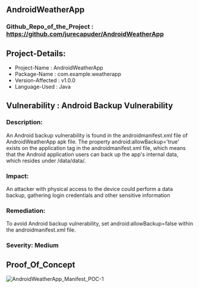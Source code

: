 ## AndroidWeatherApp
### Github_Repo_of_the_Project : https://github.com/jurecapuder/AndroidWeatherApp
## Project-Details:
- Project-Name : AndroidWeatherApp
- Package-Name : com.example.weatherapp
- Version-Affected : v1.0.0 
- Language-Used : Java

## Vulnerability : Android Backup Vulnerability
### Description:
An Android backup vulnerability is found in the androidmanifest.xml file of AndroidWeatherApp apk file. The property android:allowBackup='true' exists on the application tag in the androidmanifest.xml file, which means that the Android application users can back up the app's internal data, which resides under /data/data/.

### Impact:
An attacker with physical access to the device could perform a data backup, gathering login credentials and other sensitive information

### Remediation:
To avoid Android backup vulnerability, set android:allowBackup=false within the androidmanifest.xml file.

### Severity: Medium

## Proof_Of_Concept
![AndroidWeatherApp_Manifest_POC-1](https://github.com/ctflearner/Android_Findings/assets/98345027/6667af77-94f9-4d07-ac91-da2feebf1825)
